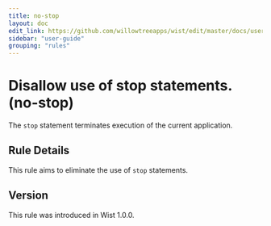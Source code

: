 ```yaml
---
title: no-stop
layout: doc
edit_link: https://github.com/willowtreeapps/wist/edit/master/docs/user-guide/rules/no-stop.md
sidebar: "user-guide"
grouping: "rules"
---
```


# Disallow use of stop statements. (no-stop)
The `stop` statement terminates execution of the current application.

## Rule Details
This rule aims to eliminate the use of `stop` statements.

## Version
This rule was introduced in Wist 1.0.0.